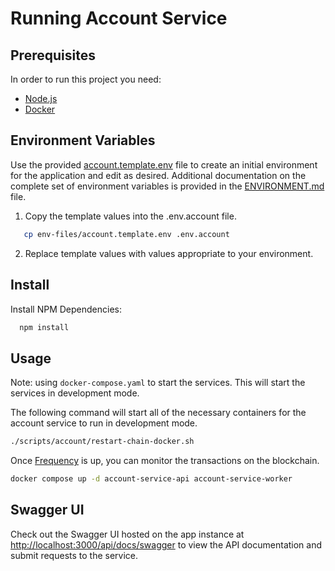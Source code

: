<!-- TODO: Update for Builder Track, see: https://github.com/ProjectLibertyLabs/gateway/issues/630 -->
# Running Account Service

## Prerequisites

In order to run this project you need:

- [Node.js](https://nodejs.org)
- [Docker](https://docs.docker.com/get-docker/)

## Environment Variables

Use the provided [account.template.env](https://github.com/ProjectLibertyLabs/gateway/blob/main/env-files/account.template.env) file to create an initial environment for the application and edit as desired.
Additional documentation on the complete set of environment variables is provided in the [ENVIRONMENT.md](https://github.com/ProjectLibertyLabs/gateway/blob/main/developer-docs/account/ENVIRONMENT.md) file.

1. Copy the template values into the .env.account file.

  ```sh
     cp env-files/account.template.env .env.account
  ```

2. Replace template values with values appropriate to your environment.

## Install

Install NPM Dependencies:

```sh
  npm install
```

## Usage

Note: using `docker-compose.yaml` to start the services. This will start the services in development mode.

The following command will start all of the necessary containers for the account service to run in development mode.

```bash
./scripts/account/restart-chain-docker.sh
```

Once [Frequency](https://polkadot.js.org/apps/?rpc=ws%3A%2F%2F127.0.0.1%3A9944#/explorer) is up, you can monitor the transactions on the blockchain.

```sh
docker compose up -d account-service-api account-service-worker
```

## Swagger UI

Check out the Swagger UI hosted on the app instance at [http://localhost:3000/api/docs/swagger](http://localhost:3000/docs/swagger) to view the API documentation and submit requests to the service.
